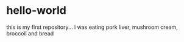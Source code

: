 # hello-world
this is my first repository... i was eating pork liver, mushroom cream, broccoli and bread
